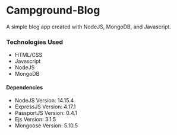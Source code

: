 # Campground-Blog

A simple blog app created with NodeJS, MongoDB, and Javascript.

### Technologies Used

* HTML/CSS
* Javascript
* NodeJS
* MongoDB

#### Dependencies

* NodeJS Version: 14.15.4
* ExpressJS Version: 4.17.1
* PassportJS Version: 0.4.1
* Ejs Version: 3.1.5
* Mongoose Version: 5.10.5
